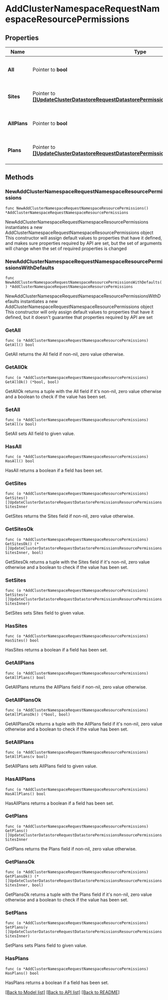 # AddClusterNamespaceRequestNamespaceResourcePermissions

## Properties

Name | Type | Description | Notes
------------ | ------------- | ------------- | -------------
**All** | Pointer to **bool** | Pass true to allow access to all groups | [optional] 
**Sites** | Pointer to [**[]UpdateClusterDatastoreRequestDatastorePermissionsResourcePermissionsSitesInner**](UpdateClusterDatastoreRequestDatastorePermissionsResourcePermissionsSitesInner.md) | Array of groups that are allowed access | [optional] 
**AllPlans** | Pointer to **bool** | Pass true to allow access to all plans | [optional] 
**Plans** | Pointer to [**[]UpdateClusterDatastoreRequestDatastorePermissionsResourcePermissionsSitesInner**](UpdateClusterDatastoreRequestDatastorePermissionsResourcePermissionsSitesInner.md) | Array of plans that are allowed access | [optional] 

## Methods

### NewAddClusterNamespaceRequestNamespaceResourcePermissions

`func NewAddClusterNamespaceRequestNamespaceResourcePermissions() *AddClusterNamespaceRequestNamespaceResourcePermissions`

NewAddClusterNamespaceRequestNamespaceResourcePermissions instantiates a new AddClusterNamespaceRequestNamespaceResourcePermissions object
This constructor will assign default values to properties that have it defined,
and makes sure properties required by API are set, but the set of arguments
will change when the set of required properties is changed

### NewAddClusterNamespaceRequestNamespaceResourcePermissionsWithDefaults

`func NewAddClusterNamespaceRequestNamespaceResourcePermissionsWithDefaults() *AddClusterNamespaceRequestNamespaceResourcePermissions`

NewAddClusterNamespaceRequestNamespaceResourcePermissionsWithDefaults instantiates a new AddClusterNamespaceRequestNamespaceResourcePermissions object
This constructor will only assign default values to properties that have it defined,
but it doesn't guarantee that properties required by API are set

### GetAll

`func (o *AddClusterNamespaceRequestNamespaceResourcePermissions) GetAll() bool`

GetAll returns the All field if non-nil, zero value otherwise.

### GetAllOk

`func (o *AddClusterNamespaceRequestNamespaceResourcePermissions) GetAllOk() (*bool, bool)`

GetAllOk returns a tuple with the All field if it's non-nil, zero value otherwise
and a boolean to check if the value has been set.

### SetAll

`func (o *AddClusterNamespaceRequestNamespaceResourcePermissions) SetAll(v bool)`

SetAll sets All field to given value.

### HasAll

`func (o *AddClusterNamespaceRequestNamespaceResourcePermissions) HasAll() bool`

HasAll returns a boolean if a field has been set.

### GetSites

`func (o *AddClusterNamespaceRequestNamespaceResourcePermissions) GetSites() []UpdateClusterDatastoreRequestDatastorePermissionsResourcePermissionsSitesInner`

GetSites returns the Sites field if non-nil, zero value otherwise.

### GetSitesOk

`func (o *AddClusterNamespaceRequestNamespaceResourcePermissions) GetSitesOk() (*[]UpdateClusterDatastoreRequestDatastorePermissionsResourcePermissionsSitesInner, bool)`

GetSitesOk returns a tuple with the Sites field if it's non-nil, zero value otherwise
and a boolean to check if the value has been set.

### SetSites

`func (o *AddClusterNamespaceRequestNamespaceResourcePermissions) SetSites(v []UpdateClusterDatastoreRequestDatastorePermissionsResourcePermissionsSitesInner)`

SetSites sets Sites field to given value.

### HasSites

`func (o *AddClusterNamespaceRequestNamespaceResourcePermissions) HasSites() bool`

HasSites returns a boolean if a field has been set.

### GetAllPlans

`func (o *AddClusterNamespaceRequestNamespaceResourcePermissions) GetAllPlans() bool`

GetAllPlans returns the AllPlans field if non-nil, zero value otherwise.

### GetAllPlansOk

`func (o *AddClusterNamespaceRequestNamespaceResourcePermissions) GetAllPlansOk() (*bool, bool)`

GetAllPlansOk returns a tuple with the AllPlans field if it's non-nil, zero value otherwise
and a boolean to check if the value has been set.

### SetAllPlans

`func (o *AddClusterNamespaceRequestNamespaceResourcePermissions) SetAllPlans(v bool)`

SetAllPlans sets AllPlans field to given value.

### HasAllPlans

`func (o *AddClusterNamespaceRequestNamespaceResourcePermissions) HasAllPlans() bool`

HasAllPlans returns a boolean if a field has been set.

### GetPlans

`func (o *AddClusterNamespaceRequestNamespaceResourcePermissions) GetPlans() []UpdateClusterDatastoreRequestDatastorePermissionsResourcePermissionsSitesInner`

GetPlans returns the Plans field if non-nil, zero value otherwise.

### GetPlansOk

`func (o *AddClusterNamespaceRequestNamespaceResourcePermissions) GetPlansOk() (*[]UpdateClusterDatastoreRequestDatastorePermissionsResourcePermissionsSitesInner, bool)`

GetPlansOk returns a tuple with the Plans field if it's non-nil, zero value otherwise
and a boolean to check if the value has been set.

### SetPlans

`func (o *AddClusterNamespaceRequestNamespaceResourcePermissions) SetPlans(v []UpdateClusterDatastoreRequestDatastorePermissionsResourcePermissionsSitesInner)`

SetPlans sets Plans field to given value.

### HasPlans

`func (o *AddClusterNamespaceRequestNamespaceResourcePermissions) HasPlans() bool`

HasPlans returns a boolean if a field has been set.


[[Back to Model list]](../README.md#documentation-for-models) [[Back to API list]](../README.md#documentation-for-api-endpoints) [[Back to README]](../README.md)


